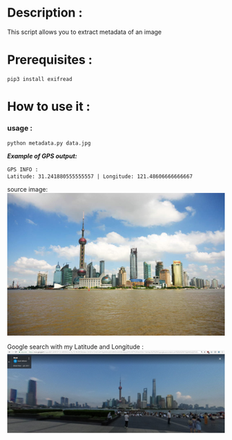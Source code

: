 # Description :
This script allows you to extract metadata of an image
# Prerequisites :

```
pip3 install exifread
```

# How to use it :

### usage :
```
python metadata.py data.jpg
```

***Example of GPS output:***
```
GPS INFO :
Latitude: 31.241880555555557 | Longitude: 121.48606666666667
```
source image:
<img src="data.jpg">

Google search with my Latitude and Longitude :
<img src="google_search.jpg">
